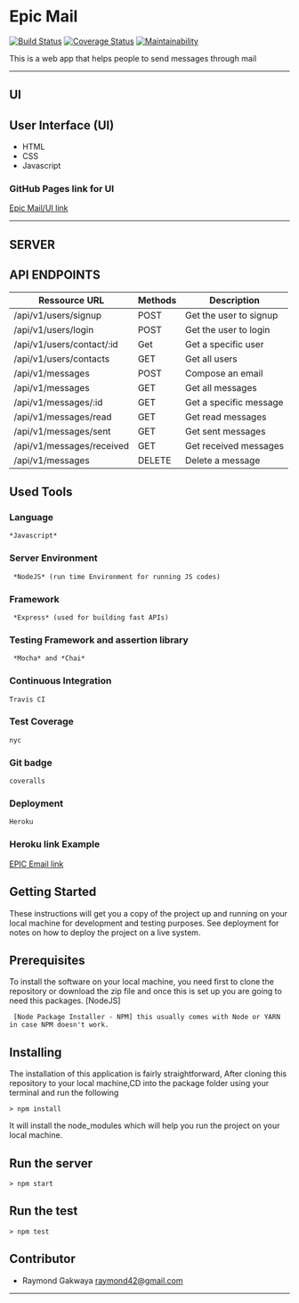 # Epic Mail
[![Build Status](https://travis-ci.org/raymond42/EPIC-Email.svg?branch=develop)](https://travis-ci.org/raymond42/EPIC-Email) [![Coverage Status](https://coveralls.io/repos/github/raymond42/Epic-mail/badge.svg?branch=develop)](https://coveralls.io/github/raymond42/Epic-mail?branch=develop) [![Maintainability](https://api.codeclimate.com/v1/badges/5255f9e12d267f8e0f05/maintainability)](https://codeclimate.com/github/raymond42/Epic-mail/maintainability) 

This is a web app that helps people to send messages through mail

------------------------------------------------------------------------------

## UI

## User Interface (UI)
* HTML
* CSS
* Javascript

### GitHub Pages link for UI
[Epic Mail/UI link](https://raymond42.github.io/Epic-mail/UI/)

---------------------------------------------------------------------

## SERVER

## API ENDPOINTS

| Ressource URL | Methods  | Description  |
| ------- | --- | --- |
| /api/v1/users/signup| POST | Get the user to signup |
| /api/v1/users/login | POST | Get the user to login |
| /api/v1/users/contact/:id | Get | Get a specific user |
| /api/v1/users/contacts | GET | Get all users |
| /api/v1/messages| POST | Compose an email |
| /api/v1/messages| GET | Get all messages |
| /api/v1/messages/:id | GET | Get a specific message|
| /api/v1/messages/read | GET | Get read messages |
| /api/v1/messages/sent | GET | Get sent messages |
| /api/v1/messages/received | GET | Get received messages |
| /api/v1/messages | DELETE | Delete a message |


## Used Tools

### Language
```
*Javascript*
```
### Server Environment
```
 *NodeJS* (run time Environment for running JS codes)
 ```
### Framework
```
 *Express* (used for building fast APIs)
 ```
### Testing Framework and assertion library
```
 *Mocha* and *Chai*
 ```
### Continuous Integration
```
Travis CI
```
### Test Coverage
```
nyc
```
### Git badge
```
coveralls
```
### Deployment
```
Heroku
```
### Heroku link Example

[EPIC Email link](https://raymond-epic-mail.herokuapp.com/)

## Getting Started
These instructions will get you a copy of the project up and running on your local machine for development and testing purposes. See deployment for notes on how to deploy the project on a live system.

## Prerequisites
To install the software on your local machine, you need first to clone the repository or download the zip file and once this is set up you are going to need this packages. [NodeJS]

```
 [Node Package Installer - NPM] this usually comes with Node or YARN in case NPM doesn't work.
```

## Installing
The installation of this application is fairly straightforward, After cloning this repository to your local machine,CD into the package folder using your terminal and run the following

```
> npm install
```

It will install the node_modules which will help you run the project on your local machine.

## Run the server
```
> npm start
```
## Run the test
```
> npm test
```

## Contributor
- Raymond Gakwaya <raymond42@gmail.com>

---
